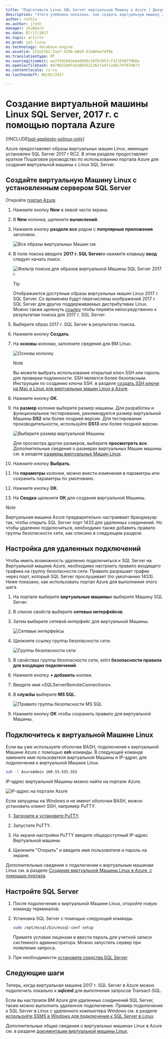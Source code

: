 ```yaml
---
title: "Подготовьте Linux SQL Server виртуальную Машину в Azure | Документы Microsoft"
description: "Этого учебника показано, как создать виртуальную машину 2017 г. Linux SQL Server в Azure."
author: rothja
ms.author: jroth
manager: jhubbard
ms.date: 07/17/2017
ms.topic: article
ms.prod: sql-linux
ms.technology: database-engine
ms.assetid: 222e23b2-51e7-429b-b8e5-61e0ebe7df9b
ms.translationtype: MT
ms.sourcegitcommit: ea75391663eb4d509c10fb785fcf321558ff0b6e
ms.openlocfilehash: 0470622b0fe5a8835213617a4fc2e8c74f674873
ms.contentlocale: ru-ru
ms.lasthandoff: 08/02/2017

---
```

# <a name="create-a-linux-sql-server-2017-virtual-machine-with-the-azure-portal"></a>Создание виртуальной машины Linux SQL Server, 2017 г. с помощью портала Azure

[!INCLUDE[tsql-appliesto-sslinux-only](../../docs/includes/tsql-appliesto-sslinux-only.md)]

Azure предоставляет образы виртуальных машин Linux, имеющих установлен SQL Server 2017 г RC2. В этом разделе предоставляет краткое Пошаговое руководство по использованию портала Azure для создания виртуальной машины с Linux SQL Server. 

## <a name="create-a-linux-vm-with-sql-server-installed"></a>Создайте виртуальную Машину Linux с установленным сервером SQL Server

Откройте [портал Azure](https://portal.azure.com/).

1. Нажмите кнопку **New** в левой части экрана.

1. В **New** колонка, щелкните **вычислений**.

1. Нажмите кнопку **разделе все** рядом с **популярные приложения** заголовок.

   ![Все образы виртуальных Машин см.](./media/sql-server-linux-azure-virtual-machine/azure-compute-blade.png)

1. В поле поиска введите **2017 г. SQL Server**и нажмите клавишу **ввод** следует начать поиск.

    ![Фильтр поиска для образов виртуальной Машины SQL Server 2017 г.](./media/sql-server-linux-azure-virtual-machine/searchfilter.png)

    > [!TIP]
    > Отображаются доступные образы виртуальных машин Linux 2017 г. SQL Server. Со временем будут перечислены изображений 2017 г. SQL Server для других поддерживаемых дистрибутивах Linux. Можно также щелкнуть [ссылку](https://ms.portal.azure.com/#blade/Microsoft_Azure_Marketplace/GalleryFeaturedMenuItemBlade/selectedMenuItemId/home/searchQuery/sql%20server%202017) чтобы перейти непосредственно к результатам поиска для 2017 г. SQL Server. 

1. Выберите образ 2017 г. SQL Server в результатах поиска.

1. Нажмите кнопку **Создать**.

1. На **основы** колонки, заполните сведения для ВМ Linux. 

    ![Основы колонку](./media/sql-server-linux-azure-virtual-machine/basics.png)

    > [!Note]
    > Вы можете выбрать использование открытый ключ SSH или пароль для проверки подлинности. SSH является более безопасным. Инструкции по созданию ключа SSH. в разделе [создать SSH ключи на Mac и Linux для виртуальных машин Linux в Azure](https://docs.microsoft.com/azure/virtual-machines/virtual-machines-linux-mac-create-ssh-keys). 

1. Нажмите кнопку **ОК**.

1. На **размер** колонке выберите размер машины. Для разработки и функциональное тестирование, рекомендуется размер виртуальной Машины **DS2** или более поздней версии. Для тестирования производительности, используйте **DS13** или более поздней версии.

    ![Выберите размер виртуальной Машины](./media/sql-server-linux-azure-virtual-machine/vmsizes.png)

    Для просмотра других размеров, выберите **просмотреть все**. Дополнительные сведения о размерах виртуальных Машин машины см. в разделе [размеры виртуальных Машин Linux](https://docs.microsoft.com/azure/virtual-machines/virtual-machines-linux-sizes).

1. Нажмите кнопку **Выбрать**.

1. На **параметры** колонки, можно внести изменения в параметры или сохранить параметры по умолчанию.

1. Нажмите кнопку **ОК**.

1. На **Сводка** щелкните **ОК** для создания виртуальной Машины.

> [!NOTE]
> Виртуальная машина Azure предварительно настраивает брандмауэр так, чтобы открыть SQL Server порт 1433 для удаленных соединений. Но чтобы удаленно подключиться, необходимо также добавить правило группы безопасности сети, как описано в следующем разделе.

## <a id="remote"></a>Настройка для удаленных подключений

Чтобы иметь возможность удаленно подключиться к SQL Server на Виртуальной машине Azure, необходимо настроить правило входящего трафика на группу безопасности сети. Правило разрешает трафик через порт, который SQL Server прослушивает (по умолчанию 1433). Ниже показано, как использовать портал Azure для выполнения этого шага. 

1. На портале выберите **виртуальные машины**и выберите Машину SQL Server.

1. В списке свойств выберите **сетевых интерфейсов**.

1. Затем выберите сетевой интерфейс для виртуальной Машины.

    ![Сетевые интерфейсы](./media/sql-server-linux-azure-virtual-machine/networkinterfaces.png)

1. Щелкните ссылку группы безопасности сети.

    ![Группы безопасности сети](./media/sql-server-linux-azure-virtual-machine/networksecuritygroup.png)

1. В свойствах группы безопасности сети, selct **безопасности правила для входящих подключений**.

1. Нажмите кнопку **+ добавить** кнопки.

1. Введите имя «SQLServerRemoteConnections».

1. В **службы** выберите **MS SQL**.

    ![Правило группы безопасности MS SQL](./media/sql-server-linux-azure-virtual-machine/sqlnsgrule.png)

1. Нажмите кнопку **ОК** чтобы сохранить правило для виртуальной Машины.

## <a id="connect"></a>Подключитесь к виртуальной Машине Linux

Если вы уже используете оболочке BASH, подключения к виртуальной Машине Azure с помощью **ssh** команды. В следующей команде замените имя пользователя виртуальной Машины и IP-адрес для подключения к виртуальной Машине Linux.

```bash
ssh -l AzureAdmin 100.55.555.555
```

IP-адрес виртуальной Машины можно найти на портале Azure.

![IP-адрес на портале Azure](./media/sql-server-linux-azure-virtual-machine/vmproperties.png)

Если запущены на Windows и не имеют оболочки BASH, можно установить клиент SSH, например PuTTY.

1. [Загрузите и установите PuTTY](http://www.chiark.greenend.org.uk/~sgtatham/putty/download.html).

1. Запустите PuTTY.

1. На экране настройки PuTTY введите общедоступный IP-адрес Виртуальной машины.

1. Щелкните "Открыть" и введите имя пользователя и пароль на экране.

Дополнительные сведения о подключении к виртуальным машинам Linux см. в разделе [Создание виртуальной Машины Linux в Azure, с помощью портала](https://docs.microsoft.com/azure/virtual-machines/virtual-machines-linux-quick-create-portal#ssh-to-the-vm).

## <a name="configure-sql-server"></a>Настройте SQL Server

1. После подключения к виртуальной Машине Linux, откройте новую команду терминалов.

1. Установка SQL Server с помощью следующей команды.

   ```bash
   sudo /opt/mssql/bin/mssql-conf setup 
   ```

   Примите условия лицензии и ввести пароль для учетной записи системного администратора. Можно запустить сервер при появлении запроса.

1. При необходимости [установите средства SQL Server](sql-server-linux-setup-tools.md).

## <a name="next-steps"></a>Следующие шаги

Теперь, когда виртуальная машина 2017 г. SQL Server в Azure можно подключить локально к **sqlcmd** для выполнения запросов Transact-SQL.

Если вы настроили ВМ Azure для удаленных соединений SQL Server, также можно выполнить удаленное подключение. Пример подключения к SQL Server в Linux с удаленного компьютера Windows см. в разделе [используйте SSMS в Windows для подключения к SQL Server в Linux](sql-server-linux-develop-use-ssms.md).

Дополнительные общие сведения о виртуальных машинах Linux в Azure см. в разделе [документации виртуальной машины Linux](https://docs.microsoft.com/en-us/azure/virtual-machines/linux/).

